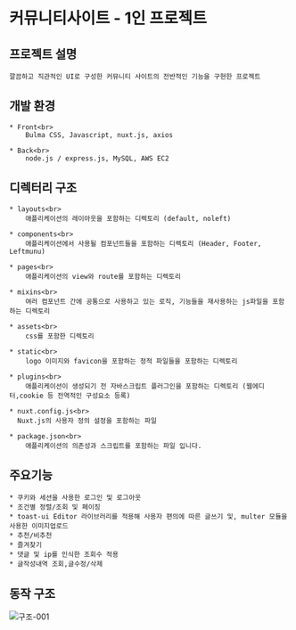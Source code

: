 # 커뮤니티사이트  - 1인 프로젝트

## 프로젝트 설명
    깔끔하고 직관적인 UI로 구성한 커뮤니티 사이트의 전반적인 기능을 구현한 프로젝트
 
## 개발 환경
    * Front<br>
        Bulma CSS, Javascript, nuxt.js, axios

    * Back<br>
        node.js / express.js, MySQL, AWS EC2
        
## 디렉터리 구조
    * layouts<br>
        애플리케이션의 레이아웃을 포함하는 디렉토리 (default, noleft)
        
    * components<br>
        애플리케이션에서 사용될 컴포넌트들을 포함하는 디렉토리 (Header, Footer, Leftmunu)
        
    * pages<br>
        애플리케이션의 view와 route를 포함하는 디렉토리
        
    * mixins<br>
        여러 컴포넌트 간에 공통으로 사용하고 있는 로직, 기능들을 재사용하는 js파일을 포함하는 디렉토리
        
    * assets<br>
        css를 포함한 디렉토리
        
    * static<br>
        logo 이미지와 favicon을 포함하는 정적 파일들을 포함하는 디렉토리
        
    * plugins<br>
        애플리케이션이 생성되기 전 자바스크립트 플러그인을 포함하는 디렉토리 (웹에디터,cookie 등 전역적인 구성요소 등록)
        
    * nuxt.config.js<br>
      Nuxt.js의 사용자 정의 설정을 포함하는 파일
      
    * package.json<br>
        애플리케이션의 의존성과 스크립트를 포함하는 파일 입니다.
     
## 주요기능
    * 쿠키와 세션을 사용한 로그인 및 로그아웃
    * 조건별 정렬/조회 및 페이징
    * toast-ui Editor 라이브러리를 적용해 사용자 편의에 따른 글쓰기 및, multer 모듈을 사용한 이미지업로드
    * 추천/비추천
    * 즐겨찾기
    * 댓글 및 ip를 인식한 조회수 적용 
    * 글작성내역 조회,글수정/삭제 

## 동작 구조

![구조-001](https://user-images.githubusercontent.com/87694251/152490865-350db763-90da-4739-9416-dd2c4de24066.jpg)



